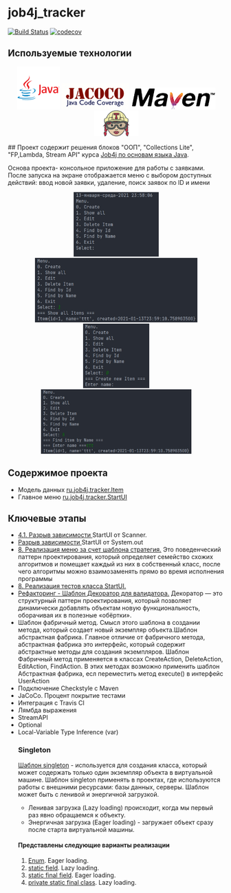 # job4j_tracker

[![Build Status](https://travis-ci.com/aswsx/job4j_tracker.svg?branch=master)](https://travis-ci.com/aswsx/job4j_tracker)
[![codecov](https://codecov.io/gh/aswsx/job4j_tracker/branch/master/graph/badge.svg?token=CFOYCL8LHR)](https://codecov.io/gh/aswsx/job4j_tracker)

## Используемые технологии
<p align="center">
 <img src="Pictures/logo-java.png" height="100">
<img src="Pictures/jacoco.png" height="60">
<img src="Pictures/maven.png" height="50">
<img src="Pictures/TravisCI.png" height="60"> 
</p>
## Проект содержит решения блоков "ООП", "Collections Lite", "FP,Lambda, Stream API" курса <a href="https://github.com/aswsx/job4j_elementary"> Job4j по основам языка Java</a>.

<p>Основа проекта- консольное приложение для работы с заявками. После запуска на экране отображается меню с выбором доступных действий:
ввод новой заявки, удаление, поиск заявок по ID и имени</p>
<p align="center">
  <img src="Pictures/Main Menu.jpg" height="150" title="Главное меню программы">
  <img src="Pictures/FindAll.jpg" height="150" title="Поиск всех элементов">
  <img src="Pictures/Create.jpg" height="150" title="Создание элемента">
  <img src="Pictures/FindByName.jpg" height="150" title="Поиск по имени элемента">
</p>
<h2>Содержимое проекта</h2>
<ul>
  <li>Модель данных <a href="https://github.com/ReyBos/job4j_tracker/blob/master/src/main/java/ru/job4j/tracker/Item.java">ru.job4j.tracker.Item</a> </li>
  <li>Главное меню <a href="https://github.com/ReyBos/job4j_tracker/blob/master/src/main/java/ru/job4j/tracker/StartUI.java">ru.job4j.tracker.StartUI</a></li>
</ul>
<h2>Ключевые этапы</h2>
<ul>
  <li><a href="https://github.com/aswsx/job4j_tracker/commit/e36e582952e28b1635f7c55949ba18cf6990172c">4.1. Разрыв зависимости </a>StartUI от Scanner.</li>
  <li><a href="https://github.com/aswsx/job4j_tracker/commit/ff07445b27e86676e5136f132529a15876791cdc"> Разрыв зависимости </a>StartUI от System.out</li>
  <li><a href="https://github.com/aswsx/job4j_tracker/commit/607689508a2afd6c965d61791b518ba1c7b01357">8. Реализация меню за счет шаблона стратегия.</a>  
Это поведенческий паттерн проектирования, который определяет семейство схожих алгоритмов и помещает каждый из них в собственный класс, 
после чего алгоритмы можно взаимозаменять прямо во время исполнения программы</li>
<li><a href="https://github.com/aswsx/job4j_tracker/commit/5cb1e916a762c7669c8c971944b4e0636a21ddf0">8. Реализация тестов класса StartUI.</a>
  <li><a href="https://github.com/aswsx/job4j_tracker/commit/0e7196163b014a00dc8ad29f84f6ee405f007a36">Рефакторинг - Шаблон Декоратор для валидатора.</a> 
Декоратор — это структурный паттерн проектирования, который позволяет динамически добавлять объектам новую функциональность, оборачивая их в полезные «обёртки».</li>
  <li>Шаблон фабричный метод. Смысл этого шаблона в создании метода, который создает новый экземпляр объекта.Шаблон абстрактная фабрика.
Главное отличие от фабричного метода, абстрактная фабрика это интерфейс, который содержит абстрактные методы для создания экземпляров. 
Шаблон Фабричный метод применяется в классах CreateAction, DeleteAction, EditAction, FindAction. 
В этих методах возможно применить шаблон Абстрактная фабрика, есл переместить метод execute() в интерфейс UserAction</li>
<li>Подключение Checkstyle с Maven  </li>
  <li>JaCoCo. Процент покрытие тестами <a href="https://github.com/aswsx/job4j_tracker/commit/cd068d3410f37987089af5a14daebb69fbfa42be"></a></li>
  <li>Интеграция с Travis CI </li>
  <li>Лямбда выражения </li>
  <li>StreamAPI </li>
  <li>Optional </li>
  <li>Local-Variable Type Inference (var) </li>

<h3>Singleton</h3>
<p><a href="https://github.com/aswsx/job4j_tracker/commit/1738ebf1c2c56a6c81cbd235147b34e2ba40eaa3">Шаблон singleton</a> -
используется для создания класса, который может содержать только один экземпляр объекта в виртуальной машине. Шаблон
singleton применять в проектах, где используются работы с внешними ресурсами: базы данных, серверы. Шаблон может быть
с ленивой и энергичной загрузкой.</p>
<ul>
  <li>Ленивая загрузка (Lazy loading) происходит, когда мы первый раз явно обращаемся к объекту.</li>
  <li>Энергичная загрузка (Eager loading) - загружает объект сразу после старта виртуальной машины.</li>
</ul>
<h4>Представлены следующие варианты реализации</h4>
<ol>
  <li><a href="https://github.com/aswsx/job4j_tracker/blob/1738ebf1c2c56a6c81cbd235147b34e2ba40eaa3/src/main/java/ru/job4j/tracker/TrackerEnum.java">Enum</a>. Eager loading.</li>
  <li><a href="https://github.com/aswsx/job4j_tracker/blob/1738ebf1c2c56a6c81cbd235147b34e2ba40eaa3/src/main/java/ru/job4j/tracker/TrackerStaticFieldLazy.java">static field</a>. Lazy loading.</li>
  <li><a href="https://github.com/aswsx/job4j_tracker/blob/1738ebf1c2c56a6c81cbd235147b34e2ba40eaa3/src/main/java/ru/job4j/tracker/TrackerStaticFieldEager.java">static final field</a>. Eager loading.</li>
  <li><a href="https://github.com/aswsx/job4j_tracker/blob/1738ebf1c2c56a6c81cbd235147b34e2ba40eaa3/src/main/java/ru/job4j/tracker/TrackerStaticClassLazy.java">private static final class</a>. Lazy loading.</li>
</ol>

